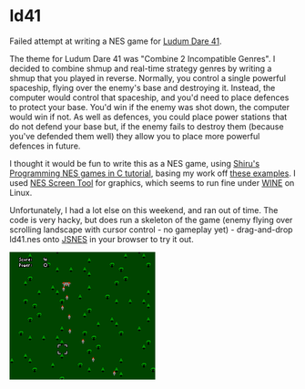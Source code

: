 # ld41

Failed attempt at writing a NES game for [Ludum Dare 41](https://ldjam.com/events/ludum-dare/41).

The theme for Ludum Dare 41 was "Combine 2 Incompatible Genres".  I decided to combine shmup and real-time strategy genres by writing a shmup that you played in reverse.  Normally, you control a single powerful spaceship, flying over the enemy's base and destroying it.  Instead, the computer would control that spaceship, and you'd need to place defences to protect your base.  You'd win if the enemy was shot down, the computer would win if not.  As well as defences, you could place power stations that do not defend your base but, if the enemy fails to destroy them (because you've defended them well) they allow you to place more powerful defences in future.

I thought it would be fun to write this as a NES game, using [Shiru's Programming NES games in C tutorial](http://shiru.untergrund.net/articles/programming_nes_games_in_c.htm), basing my work off [these examples](https://github.com/RichardJohnn/cc65-nes-examples).  I used [NES Screen Tool](http://forums.nesdev.com/viewtopic.php?t=7237) for graphics, which seems to run fine under [WINE](https://www.winehq.org/) on Linux.

Unfortunately, I had a lot else on this weekend, and ran out of time.  The code is very hacky, but does run a skeleton of the game (enemy flying over scrolling landscape with cursor control - no gameplay yet) - drag-and-drop ld41.nes onto [JSNES](https://jsnes.org/) in your browser to try it out.

![Screenshot](screenshot.png)
